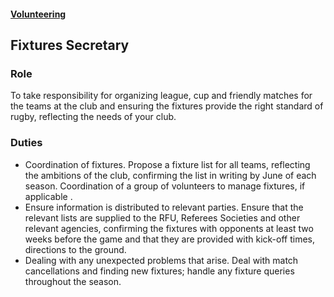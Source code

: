 #### [Volunteering](../volunteering.md)

## Fixtures Secretary

### Role

To take responsibility for organizing league, cup and friendly matches for the teams at the club and ensuring the fixtures provide the right standard of rugby, reflecting the needs of your club.

### Duties

 * Coordination of fixtures. Propose a fixture list for all teams, reflecting the ambitions of the club, confirming the list in writing by June of each season. Coordination of a group of volunteers to manage fixtures, if applicable .
 * Ensure information is distributed to relevant parties. Ensure that the relevant lists are supplied to the RFU, Referees Societies and other relevant agencies, confirming the fixtures with opponents at least two weeks before the game and that they are provided with kick-off times, directions to the ground.
 * Dealing with any unexpected problems that arise. Deal with match cancellations and finding new fixtures; handle any fixture queries throughout the season.
